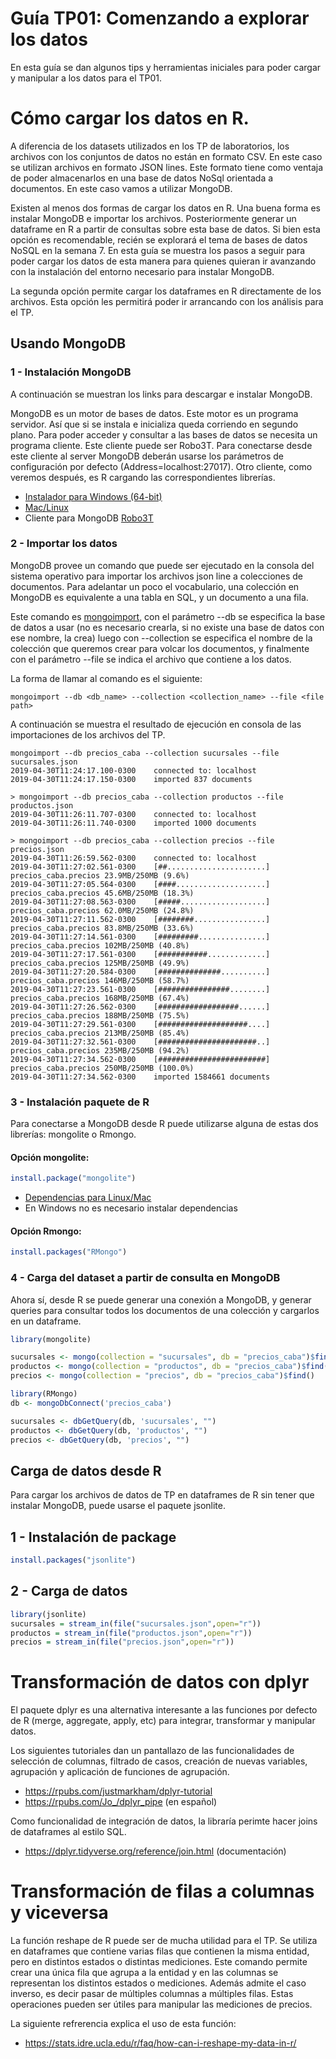 # Guía TP01: Comenzando a explorar los datos

En esta guía se dan algunos tips y herramientas iniciales para poder cargar y manipular a los datos para el TP01.

# Cómo cargar los datos en R.

A diferencia de los datasets utilizados en los TP de laboratorios, los archivos con los conjuntos de datos no están en formato CSV. En este caso se utilizan archivos en formato JSON lines. Este formato tiene como ventaja de poder almacenarlos en una base de datos NoSql orientada a documentos. En este caso vamos a utilizar MongoDB.

Existen al menos dos formas de cargar los datos en R. Una buena forma es instalar MongoDB e importar los archivos. Posteriormente generar un dataframe en R a partir de consultas sobre esta base de datos. Si bien esta opción es recomendable, recién se explorará el tema de bases de datos NoSQL en la semana 7. En esta guía se muestra los pasos a seguir para poder cargar los datos de esta manera para quienes quieran ir avanzando con la instalación del entorno necesario para instalar MongoDB.

La segunda opción permite cargar los dataframes en R directamente de los archivos. Esta opción les permitirá poder ir arrancando con los análisis para el TP.

## Usando MongoDB

### 1 - Instalación MongoDB

A continuación se muestran los links para descargar e instalar MongoDB. 

MongoDB es un motor de bases de datos. Este motor es un programa servidor. Así que si se instala e inicializa queda corriendo en segundo plano. Para poder acceder y consultar a las bases de datos se necesita un programa cliente. Este cliente puede ser Robo3T. Para conectarse desde este cliente al server MongoDB deberán usarse los parámetros de configuración por defecto (Address=localhost:27017). Otro cliente, como veremos después, es R cargando las correspondientes librerías.

- [Instalador para Windows (64-bit)](https://fastdl.mongodb.org/win32/mongodb-win32-x86_64-2008plus-ssl-3.6.4-signed.msi)
- [Mac/Linux](https://www.mongodb.com/download-center?#community)
- Cliente para MongoDB [Robo3T](https://robomongo.org/download")

### 2 - Importar los datos

MongoDB provee un comando que puede ser ejecutado en la consola del sistema operativo para importar los archivos json line a colecciones de documentos. Para adelantar un poco el vocabulario, una colección en MongoDB es equivalente a una tabla en SQL, y un documento a una fila.

Este comando es [mongoimport](https://docs.mongodb.com/manual/reference/program/mongoimport/), con el parámetro --db se especifica la base de datos a usar (no es necesario crearla, si no existe una base de datos con ese nombre, la crea) luego con --collection se especifica el nombre de la colección que queremos crear para volcar los documentos, y finalmente con el parámetro --file se indica el archivo que contiene a los datos.

La forma de llamar al comando es el siguiente:

```
mongoimport --db <db_name> --collection <collection_name> --file <file path>
```

A continuación se muestra el resultado de ejecución en consola de las importaciones de los archivos del TP.

```
mongoimport --db precios_caba --collection sucursales --file sucursales.json
2019-04-30T11:24:17.100-0300	connected to: localhost
2019-04-30T11:24:17.150-0300	imported 837 documents
```

```
> mongoimport --db precios_caba --collection productos --file productos.json 
2019-04-30T11:26:11.707-0300	connected to: localhost
2019-04-30T11:26:11.740-0300	imported 1000 documents
```

```
> mongoimport --db precios_caba --collection precios --file precios.json 
2019-04-30T11:26:59.562-0300	connected to: localhost
2019-04-30T11:27:02.561-0300	[##......................] precios_caba.precios	23.9MB/250MB (9.6%)
2019-04-30T11:27:05.564-0300	[####....................] precios_caba.precios	45.6MB/250MB (18.3%)
2019-04-30T11:27:08.563-0300	[#####...................] precios_caba.precios	62.0MB/250MB (24.8%)
2019-04-30T11:27:11.562-0300	[########................] precios_caba.precios	83.8MB/250MB (33.6%)
2019-04-30T11:27:14.561-0300	[#########...............] precios_caba.precios	102MB/250MB (40.8%)
2019-04-30T11:27:17.561-0300	[###########.............] precios_caba.precios	125MB/250MB (49.9%)
2019-04-30T11:27:20.584-0300	[##############..........] precios_caba.precios	146MB/250MB (58.7%)
2019-04-30T11:27:23.561-0300	[################........] precios_caba.precios	168MB/250MB (67.4%)
2019-04-30T11:27:26.562-0300	[##################......] precios_caba.precios	188MB/250MB (75.5%)
2019-04-30T11:27:29.561-0300	[####################....] precios_caba.precios	213MB/250MB (85.4%)
2019-04-30T11:27:32.561-0300	[######################..] precios_caba.precios	235MB/250MB (94.2%)
2019-04-30T11:27:34.562-0300	[########################] precios_caba.precios	250MB/250MB (100.0%)
2019-04-30T11:27:34.562-0300	imported 1584661 documents
```

### 3 - Instalación paquete de R

Para conectarse a MongoDB desde R puede utilizarse alguna de estas dos librerías: mongolite o Rmongo. 

#### Opción mongolite:

```R
install.package("mongolite")
```
- [Dependencias para Linux/Mac](https://jeroen.github.io/mongolite/)
- En Windows no es necesario instalar dependencias

#### Opción Rmongo:

```R
install.packages("RMongo")
```

### 4 - Carga del dataset a partir de consulta en MongoDB

Ahora sí, desde R se puede generar una conexión a MongoDB, y generar queries para consultar todos los documentos de una colección y cargarlos en un dataframe.

```R
library(mongolite)

sucursales <- mongo(collection = "sucursales", db = "precios_caba")$find()
productos <- mongo(collection = "productos", db = "precios_caba")$find()
precios <- mongo(collection = "precios", db = "precios_caba")$find()
```

```R
library(RMongo)
db <- mongoDbConnect('precios_caba')

sucursales <- dbGetQuery(db, 'sucursales', "")
productos <- dbGetQuery(db, 'productos', "")
precios <- dbGetQuery(db, 'precios', "")
```


## Carga de datos desde R

Para cargar los archivos de datos de TP en dataframes de R sin tener que instalar MongoDB, puede usarse el paquete jsonlite.

## 1 - Instalación de package

```R
install.packages("jsonlite")
```

## 2 - Carga de datos

```R
library(jsonlite)
sucursales = stream_in(file("sucursales.json",open="r"))
productos = stream_in(file("productos.json",open="r"))
precios = stream_in(file("precios.json",open="r"))
```


# Transformación de datos con dplyr

El paquete dplyr es una alternativa interesante a las funciones por defecto de R (merge, aggregate, apply, etc) para integrar, transformar y manipular datos.

Los siguientes tutoriales dan un pantallazo de las funcionalidades de selección de columnas, filtrado de casos, creación de nuevas variables, agrupación y aplicación de funciones de agrupación.
- https://rpubs.com/justmarkham/dplyr-tutorial
- https://rpubs.com/Jo_/dplyr_pipe (en español)

Como funcionalidad de integración de datos, la libraría perimte hacer joins de dataframes al estilo SQL.
- https://dplyr.tidyverse.org/reference/join.html (documentación)

# Transformación de filas a columnas y viceversa

La función reshape de R puede ser de mucha utilidad para el TP. Se utiliza en dataframes que contiene varias filas que contienen la misma entidad, pero en distintos estados o distintas mediciones. Este comando permite crear una única fila que agrupa a la entidad y en las columnas se representan los distintos estados o mediciones. Además admite el caso inverso, es decir pasar de múltiples columnas a múltiples filas. Estas operaciones pueden ser útiles para manipular las mediciones de precios.

La siguiente refrerencia explica el uso de esta función:
- https://stats.idre.ucla.edu/r/faq/how-can-i-reshape-my-data-in-r/


